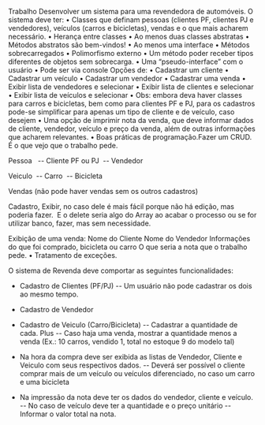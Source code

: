 Trabalho
Desenvolver um sistema para uma revendedora de automóveis.
  O sistema deve ter:
• Classes que definam pessoas (clientes PF, clientes PJ e
  vendedores), veículos (carros e bicicletas), vendas e o
  que mais acharem necessário.
• Herança entre classes
• Ao menos duas classes abstratas
• Métodos abstratos são bem-vindos!
• Ao menos uma interface
• Métodos sobrecarregados
• Polimorfismo externo
• Um método poder receber tipos diferentes de objetos sem
  sobrecarga.
• Uma “pseudo-interface” com o usuário
• Pode ser via console
  Opções de:
• Cadastrar um cliente
• Cadastrar um veículo
• Cadastrar um vendedor
• Cadastrar uma venda
• Exibir lista de vendedores e selecionar
• Exibir lista de clientes e selecionar
• Exibir lista de veículos e selecionar
• Obs: embora deva haver classes para carros e bicicletas, bem
  como para clientes PF e PJ, para os cadastros pode-se simplificar
  para apenas um tipo de cliente e de veículo, caso desejem
• Uma opção de imprimir nota da venda, que deve informar
  dados de cliente, vendedor, veículo e preço da venda,
  além de outras informações que acharem relevantes.
• Boas práticas de programação.Fazer um CRUD.
É o que vejo que o trabalho pede.

Pessoa 
 -- Cliente PF ou PJ
 -- Vendedor

Veiculo
 -- Carro
 -- Bicicleta

Vendas (não pode haver vendas sem os outros cadastros)

Cadastro, Exibir, no caso dele é mais fácil porque não há edição, mas poderia fazer. 
E o delete seria algo do Array ao acabar o processo ou se for utilizar banco, fazer, mas sem necessidade.

Exibição de uma venda:
Nome do Cliente
Nome do Vendedor
Informações do que foi comprado, bicicleta ou carro
O que seria a nota que o trabalho pede.
• Tratamento de exceções.

O sistema de Revenda deve comportar as seguintes funcionalidades:

 - Cadastro de Clientes (PF/PJ)
	-- Um usuário não pode cadastrar os dois ao mesmo tempo.
 - Cadastro de Vendedor
 - Cadastro de Veiculo (Carro/Bicicleta)
	-- Cadastrar a quantidade de cada.
	Plus
	-- Caso haja uma venda, mostrar a quantidade menos a venda 
   	(Ex.: 10 carros, vendido 1, total no estoque 9 do modelo tal)

 - Na hora da compra deve ser exibida as listas de Vendedor, Cliente 
   e Veiculo com seus respectivos dados.
	-- Deverá ser possível o cliente comprar mais de um veículo ou veículos diferenciado, 
	no caso um carro e uma bicicleta

 - Na impressão da nota deve ter os dados do vendedor, cliente e veículo.
	-- No caso de veículo deve ter a quantidade e o preço unitário
	-- Informar o valor total na nota.



